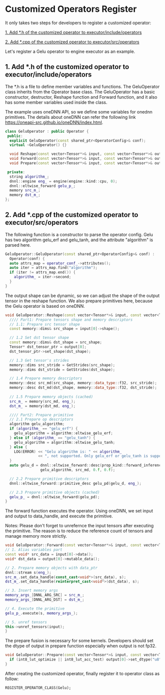# Customized Operators Register

It only takes two steps for developers to register a customized operator: 

[1. Add *.h of the customized operator to executor/include/operators](#1-add-h-of-the-customized-operator-to-executorincludeoperators)

[2. Add *.cpp of the customized operator to executor/src/operators](#2-add-cpp-of-the-customized-operator-to-executorsrcoperators)


Let's register a Gelu operator to engine executor as an example.

## 1. Add *.h of the customized operator to executor/include/operators
The *.h is a file to define member variables and functions. The GeluOperator class inherits from the Operator base class. The GeluOperator has a basic constructor, destructor, Reshape function and Forward function, and it also has some member variables used inside the class. 

The example uses oneDNN API, so we define some variables for onednn primitives. The details about oneDNN can refer the following link https://oneapi-src.github.io/oneDNN/index.html.
```cpp
class GeluOperator : public Operator {
 public:
  explicit GeluOperator(const shared_ptr<OperatorConfig>& conf);
  virtual ~GeluOperator() {}

  void Reshape(const vector<Tensor*>& input, const vector<Tensor*>& output) override;
  void Forward(const vector<Tensor*>& input, const vector<Tensor*>& output) override;
  void Prepare(const vector<Tensor*>& input, const vector<Tensor*>& output) override;

 private:
  string algorithm_;
  dnnl::engine eng_ = engine(engine::kind::cpu, 0);
  dnnl::eltwise_forward gelu_p_;
  memory src_m_;
  memory dst_m_;
};
```
## 2. Add *.cpp of the customized operator to executor/src/operators
The following function is a constructor to parse the operator config. Gelu has two algorithm gelu_erf and gelu_tanh, and the attribute "algorithm" is parsed here.
```cpp
GeluOperator::GeluOperator(const shared_ptr<OperatorConfig>& conf) :
  Operator(conf) {
  auto attrs_map = operator_conf_->attributes();
  auto iter = attrs_map.find("algorithm");
  if (iter != attrs_map.end()) {
    algorithm_ = iter->second;
  }
}
```

The output shape can be dynamic, so we can adjust the shape of the output tensor in the reshape function. We also prepare primitives here, because the Gelu operator is based on oneDNN.
```cpp
void GeluOperator::Reshape(const vector<Tensor*>& input, const vector<Tensor*>& output) {
  //// Part1: Prepare tensors shape and memory descriptors
  // 1.1: Prepare src tensor shape
  const memory::dims& src_shape = input[0]->shape();

  // 1.2 Set dst tensor shape
  const memory::dims& dst_shape = src_shape;
  Tensor* dst_tensor_ptr = output[0];
  dst_tensor_ptr->set_shape(dst_shape);

  // 1.3 Get tensor's strides
  memory::dims src_stride = GetStrides(src_shape);
  memory::dims dst_stride = GetStrides(dst_shape);

  // 1.4 Prepare memory descriptors
  memory::desc src_md(src_shape, memory::data_type::f32, src_stride);
  memory::desc dst_md(dst_shape, memory::data_type::f32, dst_stride);
  
  // 1.5 Prepare memory objects (cached)
  src_m_ = memory(src_md, eng_);
  dst_m_ = memory(dst_md, eng_);

  //// Part2: Prepare primitive
  // 2.1 Prepare op descriptors
  algorithm gelu_algorithm;
  if (algorithm_ == "gelu_erf") {
    gelu_algorithm = algorithm::eltwise_gelu_erf;
  } else if (algorithm_ == "gelu_tanh") {
    gelu_algorithm = algorithm::eltwise_gelu_tanh;
  } else {
    LOG(ERROR) << "Gelu algorithm is: " << algorithm_
               << ", not supported. Only gelu_erf or gelu_tanh is supported.";
  }
  auto gelu_d = dnnl::eltwise_forward::desc(prop_kind::forward_inference,
                gelu_algorithm, src_md, 0.f, 0.f);

  // 2.2 Prepare primitive descriptors
  dnnl::eltwise_forward::primitive_desc gelu_pd(gelu_d, eng_);

  // 2.3 Prepare primitive objects (cached)
  gelu_p_ = dnnl::eltwise_forward(gelu_pd);
}
```
The forward function executes the operator. Using oneDNN, we set input and output to data_handle, and execute the primitive. 

Notes: Please don't forget to unrefernce the input tensors after executing the primitive. The reason is to reduce the reference count of tensors and manage memory more strictly.

```cpp
void GeluOperator::Forward(const vector<Tensor*>& input, const vector<Tensor*>& output) {
// 1. Alias variables part
const void* src_data = input[0]->data();
void* dst_data = output[0]->mutable_data();

// 2. Prepare memory objects with data_ptr
dnnl::stream s(eng_);
src_m_.set_data_handle(const_cast<void*>(src_data), s);
dst_m_.set_data_handle(reinterpret_cast<void*>(dst_data), s);

// 3. Insert memory args
memory_args_[DNNL_ARG_SRC] = src_m_;
memory_args_[DNNL_ARG_DST] = dst_m_;

// 4. Execute the primitive
gelu_p_.execute(s, memory_args_);

// 5. unref tensors
this->unref_tensors(input);
}
```

The prepare fusion is necessary for some kernels. Developers should set the dtype of output in prepare function especially when output is not fp32.
```cpp
void GeluOperator::Prepare(const vector<Tensor*>& input, const vector<Tensor*>& output) {
  if (int8_lut_optimize || int8_lut_acc_test) output[0]->set_dtype("u8");
}
```

After creating the customized operator, finally register it to operator class as follow:
```
REGISTER_OPERATOR_CLASS(Gelu);
```
